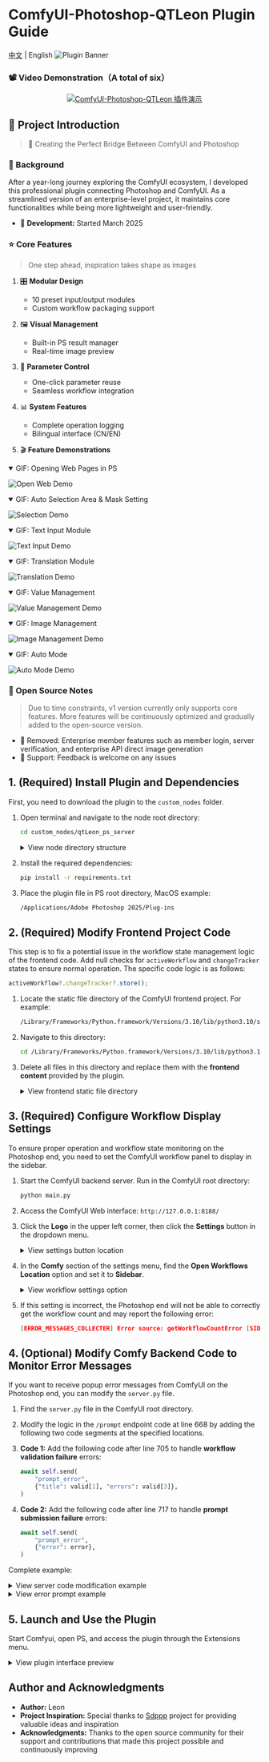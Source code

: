 # ComfyUI-Photoshop-QTLeon Plugin Guide
[中文](README.md) | English
![Plugin Banner](images/top.jpg)


### 📽️ Video Demonstration（A total of six）

<div align="center">

[![ComfyUI-Photoshop-QTLeon 插件演示](https://img.youtube.com/vi/4CUP8-5TapY/maxresdefault.jpg)](https://youtu.be/4CUP8-5TapY)

</div>

## 🌟 Project Introduction

> 🎨 Creating the Perfect Bridge Between ComfyUI and Photoshop

### 📝 Background

After a year-long journey exploring the ComfyUI ecosystem, I developed this professional plugin connecting Photoshop and ComfyUI. As a streamlined version of an enterprise-level project, it maintains core functionalities while being more lightweight and user-friendly.

- 🚀 **Development:** Started March 2025
### ⭐ Core Features

> One step ahead, inspiration takes shape as images

1. 🎛️ **Modular Design**
   - 10 preset input/output modules
   - Custom workflow packaging support
   
2. 🖼️ **Visual Management**
   - Built-in PS result manager
   - Real-time image preview
   
3. 🔄 **Parameter Control**
   - One-click parameter reuse
   - Seamless workflow integration
   
4. 📊 **System Features**
   - Complete operation logging
   - Bilingual interface (CN/EN)

5. 🎬 **Feature Demonstrations**

<details open>
<summary>GIF: Opening Web Pages in PS</summary>

![Open Web Demo](images/open_web.gif)
</details>

<details open>
<summary>GIF: Auto Selection Area & Mask Setting</summary>

![Selection Demo](images/selection_get.gif)
</details>

<details open>
<summary>GIF: Text Input Module</summary>

![Text Input Demo](images/text_input.gif)
</details>

<details open>
<summary>GIF: Translation Module</summary>

![Translation Demo](images/t2.gif)
</details>

<details open>
<summary>GIF: Value Management</summary>

![Value Management Demo](images/valueSend.gif)
</details>

<details open>
<summary>GIF: Image Management</summary>

![Image Management Demo](images/imageSend.gif)
</details>

<details open>
<summary>GIF: Auto Mode</summary>

![Auto Mode Demo](images/auto.gif)
</details>



### 🔔 Open Source Notes

> Due to time constraints, v1 version currently only supports core features. More features will be continuously optimized and gradually added to the open-source version.

- 🚫 Removed: Enterprise member features such as member login, server verification, and enterprise API direct image generation
- 💬 Support: Feedback is welcome on any issues



## 1. (Required) Install Plugin and Dependencies

First, you need to download the plugin to the `custom_nodes` folder.

1. Open terminal and navigate to the node root directory:
   ```bash
   cd custom_nodes/qtLeon_ps_server
   ```

   <details>
   <summary>View node directory structure</summary>
   
   ![Node directory structure](images/nodes.png)
   </details>

2. Install the required dependencies:
   ```bash
   pip install -r requirements.txt
   ```

3. Place the plugin file in PS root directory, MacOS example:
   ```bash
   /Applications/Adobe Photoshop 2025/Plug-ins
   ```

## 2. (Required) Modify Frontend Project Code

This step is to fix a potential issue in the workflow state management logic of the frontend code. Add null checks for `activeWorkflow` and `changeTracker` states to ensure normal operation. The specific code logic is as follows:

```javascript
activeWorkflow?.changeTracker?.store();
```

1. Locate the static file directory of the ComfyUI frontend project. For example:
   ```bash
   /Library/Frameworks/Python.framework/Versions/3.10/lib/python3.10/site-packages/comfyui_frontend_package/static
   ```

2. Navigate to this directory:
   ```bash
   cd /Library/Frameworks/Python.framework/Versions/3.10/lib/python3.10/site-packages/comfyui_frontend_package/static
   ```

3. Delete all files in this directory and replace them with the **frontend content** provided by the plugin.

   <details>
   <summary>View frontend static file directory</summary>
   
   ![Frontend static directory](images/f_static.png)
   </details>

## 3. (Required) Configure Workflow Display Settings

To ensure proper operation and workflow state monitoring on the Photoshop end, you need to set the ComfyUI workflow panel to display in the sidebar.

1. Start the ComfyUI backend server. Run in the ComfyUI root directory:
   ```bash
   python main.py
   ```

2. Access the ComfyUI Web interface: `http://127.0.0.1:8188/`

3. Click the **Logo** in the upper left corner, then click the **Settings** button in the dropdown menu.

   <details>
   <summary>View settings button location</summary>
   
   ![Settings button location](images/settings.png)
   </details>

4. In the **Comfy** section of the settings menu, find the **Open Workflows Location** option and set it to **Sidebar**.

   <details>
   <summary>View workflow settings option</summary>
   
   ![Workflow settings option](images/settings2.png)
   </details>

5. If this setting is incorrect, the Photoshop end will not be able to correctly get the workflow count and may report the following error:
   ```json
   [ERROR_MESSAGES_COLLECTER] Error source: getWorkflowCountError [SID: EBwBoYDRg7v1_wiKAAAH] - Details: {"data": {"type": "getWorkflowCountError", "message": "Failed to get workflow count TypeError: null is not an object (evaluating '_0x4e817f['textContent']')"}}
   ```

## 4. (Optional) Modify Comfy Backend Code to Monitor Error Messages

If you want to receive popup error messages from ComfyUI on the Photoshop end, you can modify the `server.py` file.

1. Find the `server.py` file in the ComfyUI root directory.

2. Modify the logic in the `/prompt` endpoint code at line 668 by adding the following two code segments at the specified locations.

3. **Code 1:** Add the following code after line 705 to handle **workflow validation failure** errors:
   ```python
   await self.send(
       "prompt_error",
       {"title": valid[1], "errors": valid[3]},
   )
   ```

4. **Code 2:** Add the following code after line 717 to handle **prompt submission failure** errors:
   ```python
   await self.send(
       "prompt_error",
       {"error": error},
   )
   ```

Complete example:

<details>
<summary>View server code modification example</summary>

![Server code modification](images/ServerCodeChaned.png)
</details>

<details>
<summary>View error prompt example</summary>

![Error prompt](images/error.jpg)
</details>

## 5. Launch and Use the Plugin

Start Comfyui, open PS, and access the plugin through the Extensions menu.

<details>
<summary>View plugin interface preview</summary>

![Plugin main interface](images/home.jpg)
</details>

## Author and Acknowledgments

- **Author:** Leon
- **Project Inspiration:** Special thanks to [Sdppp](https://github.com/zombieyang/sd-ppp) project for providing valuable ideas and inspiration
- **Acknowledgments:** Thanks to the open source community for their support and contributions that made this project possible and continuously improving
